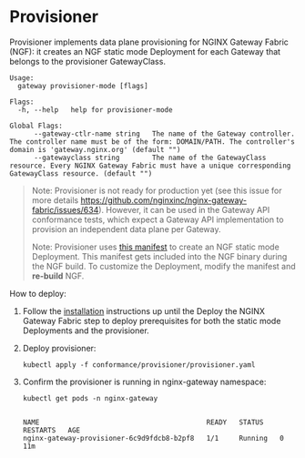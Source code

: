# Provisioner

Provisioner implements data plane provisioning for NGINX Gateway Fabric (NGF): it creates an NGF static mode
Deployment for each Gateway that belongs to the provisioner GatewayClass.

```text
Usage:
  gateway provisioner-mode [flags]

Flags:
  -h, --help   help for provisioner-mode

Global Flags:
      --gateway-ctlr-name string   The name of the Gateway controller. The controller name must be of the form: DOMAIN/PATH. The controller's domain is 'gateway.nginx.org' (default "")
      --gatewayclass string        The name of the GatewayClass resource. Every NGINX Gateway Fabric must have a unique corresponding GatewayClass resource. (default "")
```

> Note: Provisioner is not ready for production yet (see this issue for more details
https://github.com/nginxinc/nginx-gateway-fabric/issues/634). However, it can be used in the Gateway API conformance
tests, which expect a Gateway API implementation to provision an independent data plane per Gateway.
>
> Note: Provisioner uses [this manifest](https://github.com/nginxinc/nginx-gateway-fabric/blob/main/conformance/provisioner/static-deployment.yaml)
to create an NGF static mode Deployment.
> This manifest gets included into the NGF binary during the NGF build. To customize the Deployment, modify the
manifest and **re-build** NGF.

How to deploy:

1. Follow the [installation](https://docs.nginx.com/nginx-gateway-fabric/installation/) instructions up until the Deploy the NGINX Gateway Fabric step
   to deploy prerequisites for both the static mode Deployments and the provisioner.
1. Deploy provisioner:

   ```shell
   kubectl apply -f conformance/provisioner/provisioner.yaml
   ```

1. Confirm the provisioner is running in nginx-gateway namespace:

   ```shell
   kubectl get pods -n nginx-gateway
   ```

   ```text

   NAME                                         READY   STATUS    RESTARTS   AGE
   nginx-gateway-provisioner-6c9d9fdcb8-b2pf8   1/1     Running   0          11m
   ```

